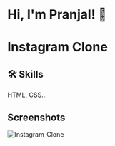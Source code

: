 
# Hi, I'm Pranjal! 👋
# Instagram Clone


## 🛠 Skills
HTML, CSS...


## Screenshots

![Instagram_Clone](https://github.com/pranjalkuhikar/My_Stuff/assets/99873964/4a9dc029-18ca-4af3-9557-16e6c0da8cf0)






